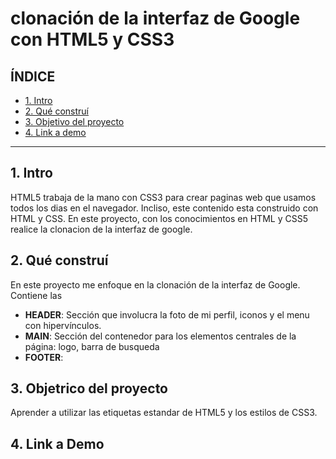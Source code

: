 # clonación de la interfaz de Google con HTML5 y CSS3

## **ÍNDICE**
* [1. Intro](#)
* [2. Qué construí](#)
* [3. Objetivo del proyecto](#)
* [4. Link a demo](#)

****
## 1. Intro

HTML5 trabaja de la mano con CSS3 para crear paginas web que usamos todos los dias en el navegador. Incliso, este contenido esta construido con HTML y CSS. En este proyecto, con los conocimientos en HTML y CSS5 realice la clonacion de la interfaz de google. 

## 2. Qué construí 
En este proyecto me enfoque en la clonación de la interfaz de Google. Contiene las 

* **HEADER**: Sección que involucra la foto de mi perfil, iconos y el menu con hipervínculos.
* **MAIN**: Sección del contenedor para los elementos centrales de la página: logo, barra de busqueda
* **FOOTER**:
## 3. Objetrico del proyecto
Aprender a utilizar las etiquetas estandar de HTML5 y los estilos de CSS3.

## 4. Link a Demo 
